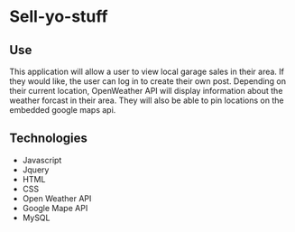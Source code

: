 # Sell-yo-stuff

## Use

This application will allow a user to view local garage sales in their area. If they would like, the user can log in to create their own post. Depending on their current location, OpenWeather API will display information about the weather forcast in their area. They will also be able to pin locations on the embedded google maps api.

## Technologies

* Javascript
* Jquery
* HTML
* CSS
* Open Weather API
* Google Mape API
* MySQL
